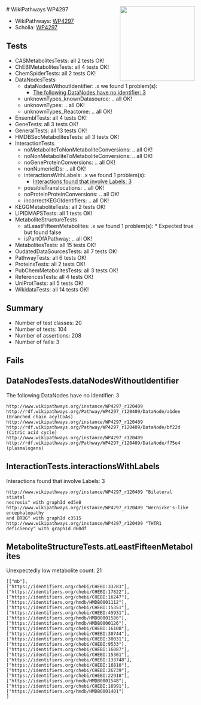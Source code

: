 <img style="float: right; width: 200px" src="https://upload.wikimedia.org/wikipedia/commons/thumb/8/83/Wplogo_with_text_500.png/640px-Wplogo_with_text_500.png" />
# WikiPathways WP4297

* WikiPathways: [WP4297](https://new.wikipathways.org/pathways/WP4297)
* Scholia: [WP4297](https://scholia.toolforge.org/wikipathways/WP4297)
## Tests
* CASMetabolitesTests: all 2 tests OK!
* ChEBIMetabolitesTests: all 4 tests OK!
* ChemSpiderTests: all 2 tests OK!
* DataNodesTests
    * dataNodesWithoutIdentifier: .x we found 1 problem(s):
        * [The following DataNodes have no identifier: 3](#d2d32fa2)
    * unknownTypes_knownDatasource: .. all OK!
    * unknownTypes: .. all OK!
    * unknownTypes_Reactome: .. all OK!
* EnsemblTests: all 4 tests OK!
* GeneTests: all 3 tests OK!
* GeneralTests: all 13 tests OK!
* HMDBSecMetabolitesTests: all 3 tests OK!
* InteractionTests
    * noMetaboliteToNonMetaboliteConversions: .. all OK!
    * noNonMetaboliteToMetaboliteConversions: .. all OK!
    * noGeneProteinConversions: .. all OK!
    * nonNumericIDs: .. all OK!
    * interactionsWithLabels: .x we found 1 problem(s):
        * [Interactions found that involve Labels: 3](#630d267a)
    * possibleTranslocations: .. all OK!
    * noProteinProteinConversions: .. all OK!
    * incorrectKEGGIdentifiers: .. all OK!
* KEGGMetaboliteTests: all 2 tests OK!
* LIPIDMAPSTests: all 1 tests OK!
* MetaboliteStructureTests
    * atLeastFifteenMetabolites: .x we found 1 problem(s):
            * Expected true but found false
    * isPartOfAPathway: .. all OK!
* MetabolitesTests: all 15 tests OK!
* OudatedDataSourcesTests: all 7 tests OK!
* PathwayTests: all 6 tests OK!
* ProteinsTests: all 2 tests OK!
* PubChemMetabolitesTests: all 3 tests OK!
* ReferencesTests: all 4 tests OK!
* UniProtTests: all 5 tests OK!
* WikidataTests: all 14 tests OK!


## Summary

* Number of test classes: 20
* Number of tests: 104
* Number of assertions: 208
* Number of fails: 3

## Fails

<a name="d2d32fa2" />

## DataNodesTests.dataNodesWithoutIdentifier

The following DataNodes have no identifier: 3
```
http://www.wikipathways.org/instance/WP4297_r120409 http://rdf.wikipathways.org/Pathway/WP4297_r120409/DataNode/a1dee (Branched chain acylCoAs)
http://www.wikipathways.org/instance/WP4297_r120409 http://rdf.wikipathways.org/Pathway/WP4297_r120409/DataNode/bf22d (Citric acid cycle)
http://www.wikipathways.org/instance/WP4297_r120409 http://rdf.wikipathways.org/Pathway/WP4297_r120409/DataNode/f75e4 (plasmalogens)
```

<a name="630d267a" />

## InteractionTests.interactionsWithLabels

Interactions found that involve Labels: 3
```
http://www.wikipathways.org/instance/WP4297_r120409 "Bilateral 
stiatal
necrosis" with graphId ed5e8
http://www.wikipathways.org/instance/WP4297_r120409 "Wernicke's-like 
encephalopathy
and BRBG" with graphId c3515
http://www.wikipathways.org/instance/WP4297_r120409 "THTR1 
deficiency" with graphId d60df
```

<a name="3b0f9746" />

## MetaboliteStructureTests.atLeastFifteenMetabolites

Unexpectedly low metabolite count: 21

```
[["mb"],
["https://identifiers.org/chebi/CHEBI:33283"],
["https://identifiers.org/chebi/CHEBI:17822"],
["https://identifiers.org/chebi/CHEBI:16247"],
["https://identifiers.org/hmdb/HMDB0001112"],
["https://identifiers.org/chebi/CHEBI:15351"],
["https://identifiers.org/chebi/CHEBI:45931"],
["https://identifiers.org/hmdb/HMDB0001586"],
["https://identifiers.org/hmdb/HMDB0000126"],
["https://identifiers.org/chebi/CHEBI:16108"],
["https://identifiers.org/chebi/CHEBI:30744"],
["https://identifiers.org/chebi/CHEBI:30031"],
["https://identifiers.org/chebi/CHEBI:9533"],
["https://identifiers.org/chebi/CHEBI:16087"],
["https://identifiers.org/chebi/CHEBI:15361"],
["https://identifiers.org/chebi/CHEBI:133748"],
["https://identifiers.org/chebi/CHEBI:16810"],
["https://identifiers.org/chebi/CHEBI:26739"],
["https://identifiers.org/chebi/CHEBI:22918"],
["https://identifiers.org/hmdb/HMDB0001548"],
["https://identifiers.org/chebi/CHEBI:16991"],
["https://identifiers.org/hmdb/HMDB0001401"]
]
```

